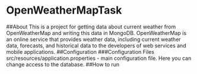 # OpenWeatherMapTask
##About
This is a project for getting data about current weather from OpenWeatherMap and writing this data in MongoDB. 
OpenWeatherMap is an online service that provides weather data, including current weather data, forecasts, and historical data to the developers of web services and mobile applications.
##Configuration
###Configuration Files
src/resources/application.properties - main configuration file. Here you can change access to the database.
##How to run


